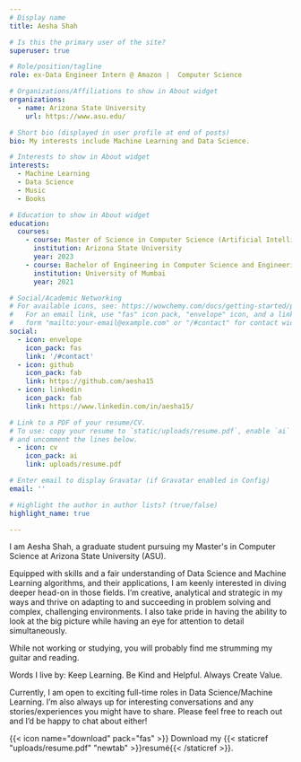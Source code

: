 ```yaml
---
# Display name
title: Aesha Shah

# Is this the primary user of the site?
superuser: true

# Role/position/tagline
role: ex-Data Engineer Intern @ Amazon |  Computer Science

# Organizations/Affiliations to show in About widget
organizations:
  - name: Arizona State University
    url: https://www.asu.edu/

# Short bio (displayed in user profile at end of posts)
bio: My interests include Machine Learning and Data Science.

# Interests to show in About widget
interests:
  - Machine Learning
  - Data Science
  - Music
  - Books

# Education to show in About widget
education:
  courses:
    - course: Master of Science in Computer Science (Artificial Intelligence)
      institution: Arizona State University
      year: 2023
    - course: Bachelor of Engineering in Computer Science and Engineering
      institution: University of Mumbai
      year: 2021

# Social/Academic Networking
# For available icons, see: https://wowchemy.com/docs/getting-started/page-builder/#icons
#   For an email link, use "fas" icon pack, "envelope" icon, and a link in the
#   form "mailto:your-email@example.com" or "/#contact" for contact widget.
social:
  - icon: envelope
    icon_pack: fas
    link: '/#contact'
  - icon: github
    icon_pack: fab
    link: https://github.com/aesha15
  - icon: linkedin
    icon_pack: fab
    link: https://www.linkedin.com/in/aesha15/

# Link to a PDF of your resume/CV.
# To use: copy your resume to `static/uploads/resume.pdf`, enable `ai` icons in `params.toml`,
# and uncomment the lines below.
  - icon: cv
    icon_pack: ai
    link: uploads/resume.pdf

# Enter email to display Gravatar (if Gravatar enabled in Config)
email: ''

# Highlight the author in author lists? (true/false)
highlight_name: true

---
```




I am Aesha Shah, a graduate student pursuing my Master's in Computer Science at Arizona State University (ASU).

Equipped with skills and a fair understanding of Data Science and Machine Learning algorithms, and their applications, I am keenly interested in diving deeper head-on in those fields. I’m creative, analytical and strategic in my ways and thrive on adapting to and succeeding in problem solving and complex, challenging environments. I also take pride in having the ability to look at the big picture while having an eye for attention to detail simultaneously.

While not working or studying, you will probably find me strumming my guitar and reading.

Words I live by: Keep Learning. Be Kind and Helpful. Always Create Value.

Currently, I am open to exciting full-time roles in Data Science/Machine Learning. I’m also always up for interesting conversations and any stories/experiences you might have to share. Please feel free to reach out and I’d be happy to chat about either!





{{< icon name="download" pack="fas" >}} Download my {{< staticref "uploads/resume.pdf" "newtab" >}}resumé{{< /staticref >}}.
